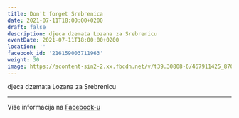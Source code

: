 ```yaml
---
title: Don't forget Srebrenica
date: 2021-07-11T18:00:00+0200
draft: false
description: djeca dzemata Lozana za Srebrenicu
eventDate: 2021-07-11T18:00:00+0200
location: ''
facebook_id: '216159003711963'
weight: 30
image: https://scontent-sin2-2.xx.fbcdn.net/v/t39.30808-6/467911425_8702124949883247_8451066247417132989_n.jpg?_nc_cat=103&ccb=1-7&_nc_sid=9e60e4&_nc_ohc=1Y8XtSg7v-EQ7kNvwFH4Bpc&_nc_oc=Adn6LrecRo1Lrm1PExuOH1bkmVMKhtKDFB1hZZdUN7yTIdRhG-ldNPWkwAbPtHsR8pM&_nc_zt=23&_nc_ht=scontent-sin2-2.xx&edm=ABTKTjYEAAAA&_nc_gid=idQKz17jwbQt6a4YDniMgQ&oh=00_AfJoMfDWb0nDyyGp-WeuLbknrNqY2YkW7Z8WFRsWLleqYA&oe=6841B059
---
```


djeca dzemata Lozana za Srebrenicu

---

Više informacija na [Facebook-u](https://facebook.com/events/216159003711963)